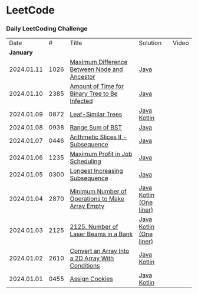 LeetCode
========

### Daily LeetCoding Challenge

<table>
  <tr>
    <td>Date</td>
    <td>#</td>
    <td>Title</td>
    <td>Solution</td>
    <td>Video</td>
  </tr>
  <tr>
    <td colspan="5"><b>January</b></td>
  </tr>
  <tr>
    <td>2024.01.11</td>
    <td>1026</td>
    <td><a href="https://leetcode.com/problems/maximum-difference-between-node-and-ancestor/">Maximum Difference Between Node and Ancestor</a></td>
    <td>    
        <a href="src/main/java/leetcode/p1000/p1026/Solution.java">Java</a><br/>
    </td>
    <td></td>
  </tr>
  <tr>
    <td>2024.01.10</td>
    <td>2385</td>
    <td><a href="https://leetcode.com/problems/amount-of-time-for-binary-tree-to-be-infected/">Amount of Time for Binary Tree to Be Infected</a></td>
    <td>    
        <a href="src/main/java/leetcode/p2300/p2385/Solution.java">Java</a><br/>
    </td>
    <td></td>
  </tr>
  <tr>
    <td>2024.01.09</td>
    <td>0872</td>
    <td><a href="https://leetcode.com/problems/leaf-similar-trees/">Leaf-Similar Trees</a></td>
    <td>    
        <a href="src/main/java/leetcode/p0800/p0872/Solution.java">Java</a><br/>
        <a href="src/main/kotlin/leetcode/p0800/p0872/SolutionKt.kt">Kotlin</a><br/>
    </td>
    <td></td>
  </tr>
  <tr>
    <td>2024.01.08</td>
    <td>0938</td>
    <td><a href="https://leetcode.com/problems/range-sum-of-bst/">Range Sum of BST</a></td>
    <td>    
        <a href="src/main/java/leetcode/p0900/p0938/Solution.java">Java</a><br/>
    </td>
    <td></td>
  </tr>
  <tr>
    <td>2024.01.07</td>
    <td>0446</td>
    <td><a href="https://leetcode.com/problems/arithmetic-slices-ii-subsequence/">Arithmetic Slices II - Subsequence</a></td>
    <td>    
        <a href="src/main/java/leetcode/p0400/p0446/Solution.java">Java</a><br/>
    </td>
    <td></td>
  </tr>
  <tr>
    <td>2024.01.06</td>
    <td>1235</td>
    <td><a href="https://leetcode.com/problems/maximum-profit-in-job-scheduling/">Maximum Profit in Job Scheduling</a></td>
    <td>    
        <a href="src/main/java/leetcode/p1200/p1235/Solution.java">Java</a><br/>
    </td>
    <td></td>
  </tr>
  <tr>
    <td>2024.01.05</td>
    <td>0300</td>
    <td><a href="https://leetcode.com/problems/longest-increasing-subsequence/">Longest Increasing Subsequence</a></td>
    <td>    
        <a href="src/main/java/leetcode/p0300/p0300/Solution.java">Java</a><br/>
    </td>
    <td></td>
  </tr>
  <tr>
    <td>2024.01.04</td>
    <td>2870</td>
    <td><a href="https://leetcode.com/problems/minimum-number-of-operations-to-make-array-empty/">Minimum Number of Operations to Make Array Empty</a></td>
    <td>    
        <a href="src/main/java/leetcode/p2800/p2870/Solution.java">Java</a><br/>
        <a href="src/main/kotlin/leetcode/p2800/p2870/SolutionKt.kt">Kotlin (One liner)</a>
    </td>
    <td></td>
  </tr>
  <tr>
    <td>2024.01.03</td>
    <td>2125</td>
    <td><a href="https://leetcode.com/problems/number-of-laser-beams-in-a-bank/">2125. Number of Laser Beams in a Bank</a></td>
    <td>    
        <a href="src/main/java/leetcode/p2100/p2125/Solution.java">Java</a><br/>
        <a href="src/main/kotlin/leetcode/p2100/p2125/SolutionKt.kt">Kotlin (One liner)</a>
    </td>
    <td></td>
  </tr>
  <tr>
    <td>2024.01.02</td>
    <td>2610</td>
    <td><a href="https://leetcode.com/problems/convert-an-array-into-a-2d-array-with-conditions/">Convert an Array Into a 2D Array With Conditions</a></td>
    <td>    
        <a href="src/main/java/leetcode/p0400/p0455/Solution.java">Java</a><br/>
        <a href="src/main/kotlin/leetcode/p0400/p0455/SolutionKt.kt">Kotlin</a>
    </td>
    <td></td>
  </tr>
  <tr>
    <td>2024.01.01</td>
    <td>0455</td>
    <td><a href="https://leetcode.com/problems/assign-cookies/">Assign Cookies</a></td>
    <td>    
        <a href="src/main/java/leetcode/p0400/p0455/Solution.java">Java</a><br/>
        <a href="src/main/kotlin/leetcode/p0400/p0455/SolutionKt.kt">Kotlin</a>
    </td>
    <td></td>
  </tr>
</table>